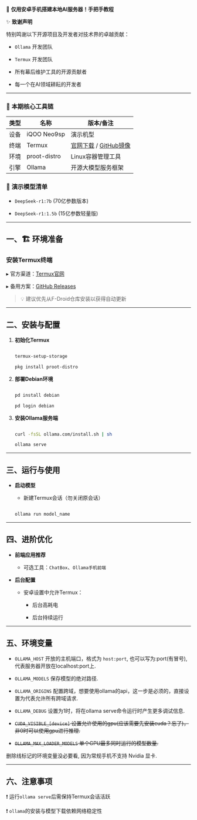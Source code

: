 📱 **仅用安卓手机搭建本地AI服务器！手把手教程**

✨ **致谢声明**  

特别鸣谢以下开源项目及开发者对技术界的卓越贡献：  

- `Ollama` 开发团队

- `Termux` 开发团队

- 所有幕后维护工具的开源贡献者  

- 每一个在AI领域耕耘的开发者

---

### 🧰 **本期核心工具链**  

| 类型 | 名称 | 版本/备注 |  
|------|------|-----------|  
| 设备 | iQOO Neo9sp | 演示机型 |  
| 终端 | Termux | [官网下载](https://termux.dev) / [GitHub镜像](https://github.com/termux/termux-app/releases) |  
| 环境 | proot-distro | Linux容器管理工具 |  
| 引擎 | Ollama | 开源大模型服务框架 |  



### 🧠 **演示模型清单**  

- `DeepSeek-r1:7b` (70亿参数版本)  

- `DeepSeek-r1:1.5b` (15亿参数轻量版)  

---

## 一、🏗️ 环境准备  

### **安装Termux终端**  

▸ 官方渠道：[Termux官网](https://termux.dev)  

▸ 备用方案：[GitHub Releases](https://github.com/termux/termux-app/releases)  

> 💡 建议优先从F-Droid仓库安装以获得自动更新

---

## 二、安装与配置  

1. **初始化Termux**  

   ```bash  

   termux-setup-storage  

   pkg install proot-distro  

   ``` 

2. **部署Debian环境**  

   ```bash  

   pd install debian  

   pd login debian  

   ```  

3. **安装Ollama服务端**  

   ```bash  

   curl -fsSL ollama.com/install.sh | sh  

   ollama serve  

   ```  

---

## 三、运行与使用  

- **启动模型**  

  - 新建Termux会话（勿关闭原会话）  

  ```bash  

  ollama run model_name  

  ```  

---

## 四、进阶优化  

- **前端应用推荐**  

  - 可选工具：`ChatBox`、`Ollama手机前端`  



- **后台配置**  

  - 安卓设置中允许Termux：  

    - 后台高耗电  

    - 后台持续运行  

---

## 五、环境变量

 - `OLLAMA_HOST` 开放的主机端口，格式为 `host:port`, 也可以写为:port(有冒号), 代表服务器开放在localhost:port上.



 - `OLLAMA_MODELS` 保存模型的绝对路径.

  

 - `OLLAMA_ORIGINS` 配置跨域，想要使用ollama的api，这一步是必须的，直接设置为代表允许所有跨域请求.

  

 - `OLLAMA_DEBUG` 设置为1时，将在ollama serve命令运行时产生更多调试信息.

  

 - ~~`CUDA_VISIBLE_[device]` 设置允许使用的gpu(应该需要先安装cuda？忘了)，非0时可以使用gpu进行推理.~~

  

 - ~~`OLLAMA_MAX_LOADER_MODELS` 单个GPU最多同时运行的模型数量.~~

  

删除线标记的环境变量没必要看, 因为常规手机不支持 Nvidia 显卡.

---

## 六、注意事项  

❗ 运行`ollama serve`后需保持Termux会话活跃  

❗ `ollama`的安装与模型下载依赖网络稳定性

